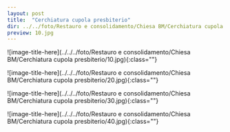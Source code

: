 ```yaml
---
layout: post
title:  "Cerchiatura cupola presbiterio"
dir: ../../foto/Restauro e consolidamento/Chiesa BM/Cerchiatura cupola presbiterio
preview: 10.jpg
---
```


![image-title-here](../../../foto/Restauro e consolidamento/Chiesa BM/Cerchiatura cupola presbiterio/10.jpg){:class=""}

![image-title-here](../../../foto/Restauro e consolidamento/Chiesa BM/Cerchiatura cupola presbiterio/20.jpg){:class=""}

![image-title-here](../../../foto/Restauro e consolidamento/Chiesa BM/Cerchiatura cupola presbiterio/30.jpg){:class=""}

![image-title-here](../../../foto/Restauro e consolidamento/Chiesa BM/Cerchiatura cupola presbiterio/40.jpg){:class=""}
